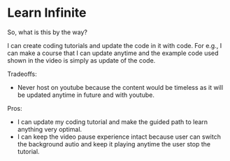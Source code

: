 # Learn Infinite

So, what is this by the way?

I can create coding tutorials and update the code in it with code. For e.g., I can make a course that I can update anytime and the example code used shown in the video is simply as update of the code.

Tradeoffs:
- Never host on youtube because the content would be timeless as it will be updated anytime in future and with youtube.

Pros:
- I can update my coding tutorial and make the guided path to learn anything very optimal.
- I can keep the video pause experience intact because user can switch the background autio and keep it playing anytime the user stop the tutorial.
